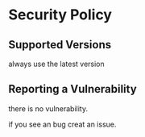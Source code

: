 # Security Policy

## Supported Versions

always use the latest version

## Reporting a Vulnerability

there is no vulnerability.

if you see an bug creat an issue.

